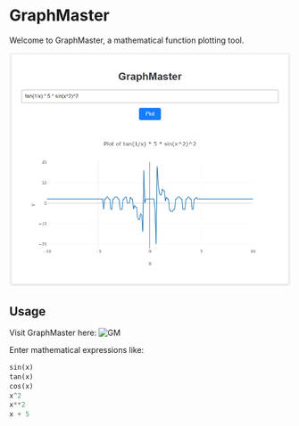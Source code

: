 # GraphMaster
Welcome to GraphMaster, a mathematical function plotting tool.

![GraphMaster](https://github.com/ArmandtErasmus/GraphMaster/blob/main/GraphMaster.png)

## Usage
Visit GraphMaster here:
![GM](https://armandterasmus.github.io/GraphMaster/)

Enter mathematical expressions like:
```python
sin(x)
tan(x)
cos(x)
x^2
x**2
x + 5
```
